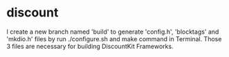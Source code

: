 # discount

I create a new branch named 'build' to generate 'config.h', 'blocktags' and 'mkdio.h' files by run ./configure.sh and make command in Terminal. Those 3 files are necessary for building DiscountKit Frameworks.